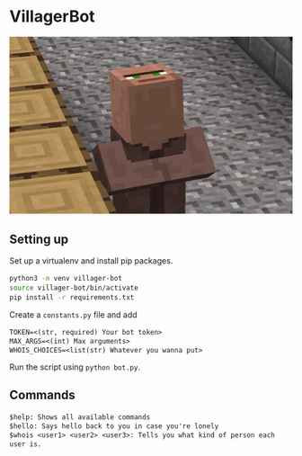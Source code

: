 # VillagerBot

![villager.png](villager.png)

## Setting up

Set up a virtualenv and install pip packages.

```bash
python3 -m venv villager-bot
source villager-bot/bin/activate
pip install -r requirements.txt
```

Create a `constants.py` file and add

```
TOKEN=<(str, required) Your bot token>
MAX_ARGS=<(int) Max arguments>
WHOIS_CHOICES=<list(str) Whatever you wanna put>
```

Run the script using `python bot.py`.

## Commands

```
$help: Shows all available commands
$hello: Says hello back to you in case you're lonely
$whois <user1> <user2> <user3>: Tells you what kind of person each user is.
```